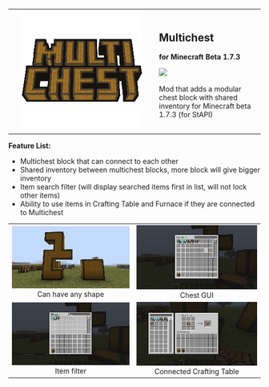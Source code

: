 <table  align="center">
	<tbody>
		<tr>
			<td width="280px" style="text-align: center;"><img src="src/main/resources/assets/multichest/icon.png" alt="" style="width:240px;image-rendering: pixelated;"/></td>		
			<td>
				<h2 align="left">Multichest</h2>
				<p><b>for Minecraft Beta 1.7.3</b></p>
				<a href="https://jitpack.io/#paulevsGitch/Multichest"><img src="https://jitpack.io/v/paulevsGitch/Multichest.svg"></a>
				<p>Mod that adds a modular chest block with shared inventory for Minecraft beta 1.7.3 (for StAPI)</p>
			</td>		
		</tr>
	</tbody>
</table>

**Feature List:**
- Multichest block that can connect to each other
- Shared inventory between multichest blocks, more block will give bigger inventory
- Item search filter (will display searched items first in list, will not lock other items)
- Ability to use items in Crafting Table and Furnace if they are connected to Multichest

<table style="width:100%" align="center">
	<tbody>
		<tr>
			<td width="280px" style="text-align: center;"><img src="screenshots/1.png" alt="" style="width:100%;image-rendering: pixelated;"/>Can have any shape</td>
			<td width="280px" style="text-align: center;"><img src="screenshots/2.png" alt="" style="width:100%;image-rendering: pixelated;"/>Chest GUI</td>
		</tr>
		<tr>
			<td width="280px" style="text-align: center;"><img src="screenshots/3.png" alt="" style="width:100%;image-rendering: pixelated;"/>Item filter</td>
			<td width="280px" style="text-align: center;"><img src="screenshots/4.png" alt="" style="width:100%;image-rendering: pixelated;"/>Connected Crafting Table</td>
		</tr>
	</tbody>
</table>
